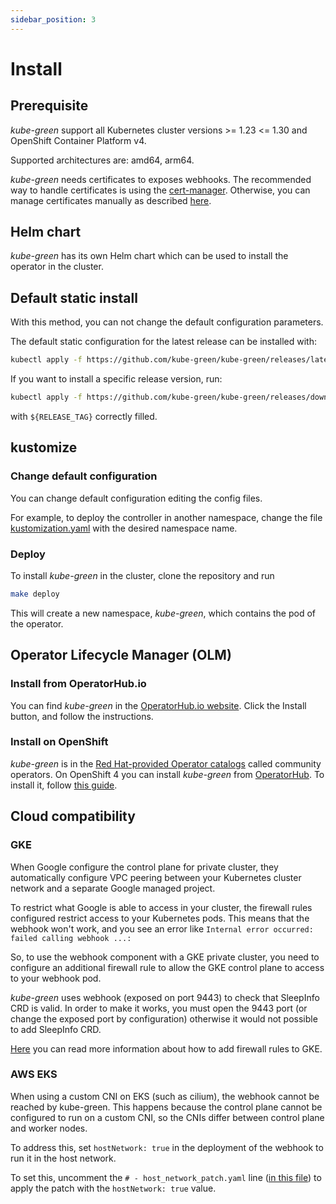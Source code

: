 ```yaml
---
sidebar_position: 3
---
```


# Install

## Prerequisite

*kube-green* support all Kubernetes cluster versions >= 1.23 &lt;= 1.30 and OpenShift Container Platform v4.

Supported architectures are: amd64, arm64.

*kube-green* needs certificates to exposes webhooks. The recommended way to handle certificates is using the [cert-manager](https://cert-manager.io/docs/installation/). Otherwise, you can manage certificates manually as described [here](./advanced/webhook-cert-management.md).

## Helm chart

*kube-green* has its own Helm chart which can be used to install the operator in the cluster.

<!-- TODO: -->

## Default static install

With this method, you can not change the default configuration parameters.

The default static configuration for the latest release can be installed with:

```sh
kubectl apply -f https://github.com/kube-green/kube-green/releases/latest/download/kube-green.yaml
```

If you want to install a specific release version, run:

```sh
kubectl apply -f https://github.com/kube-green/kube-green/releases/download/${RELEASE_TAG}/kube-green.yaml
```

with `${RELEASE_TAG}` correctly filled.

## kustomize

### Change default configuration

You can change default configuration editing the config files.

For example, to deploy the controller in another namespace, change the file [kustomization.yaml](https://github.com/kube-green/kube-green/blob/main/config/default/kustomization.yaml#L2) with the desired namespace name.

### Deploy

To install *kube-green* in the cluster, clone the repository and run

```bash
make deploy
```

This will create a new namespace, *kube-green*, which contains the pod of the operator.

## Operator Lifecycle Manager (OLM)

### Install from OperatorHub.io

You can find *kube-green* in the [OperatorHub.io website](https://operatorhub.io/operator/kube-green). Click the Install button, and follow the instructions.

### Install on OpenShift

*kube-green* is in the [Red Hat-provided Operator catalogs](https://docs.openshift.com/container-platform/4.9/operators/understanding/olm-rh-catalogs.html) called community operators. On OpenShift 4 you can install *kube-green* from [OperatorHub](https://docs.openshift.com/container-platform/4.9/operators/understanding/olm-understanding-operatorhub.html). To install it, follow [this guide](https://docs.openshift.com/container-platform/4.9/operators/admin/olm-adding-operators-to-cluster.html).

## Cloud compatibility

### GKE

When Google configure the control plane for private cluster, they automatically configure VPC peering between your Kubernetes cluster network and a separate Google managed project.

To restrict what Google is able to access in your cluster, the firewall rules configured restrict access to your Kubernetes pods. This means that the webhook won't work, and you see an error like `Internal error occurred: failed calling webhook ...:`

So, to use the webhook component with a GKE private cluster, you need to configure an additional firewall rule to allow the GKE control plane to access to your webhook pod.

*kube-green* uses webhook (exposed on port 9443) to check that SleepInfo CRD is valid. In order to make it works, you must open the 9443 port (or change the exposed port by configuration) otherwise it would not possible to add SleepInfo CRD.

[Here](https://cloud.google.com/kubernetes-engine/docs/how-to/private-clusters#add_firewall_rules) you can read more information about how to add firewall rules to GKE.

### AWS EKS

When using a custom CNI on EKS (such as cilium), the webhook cannot be reached by kube-green. This happens because the control plane cannot be configured to run on a custom CNI, so the CNIs differ between control plane and worker nodes.

To address this, set `hostNetwork: true` in the deployment of the webhook to run it in the host network.

To set this, uncomment the `# - host_network_patch.yaml` line ([in this file](https://github.com/kube-green/kube-green/blob/main/config/default/kustomization.yaml)) to apply the patch with the `hostNetwork: true` value.
